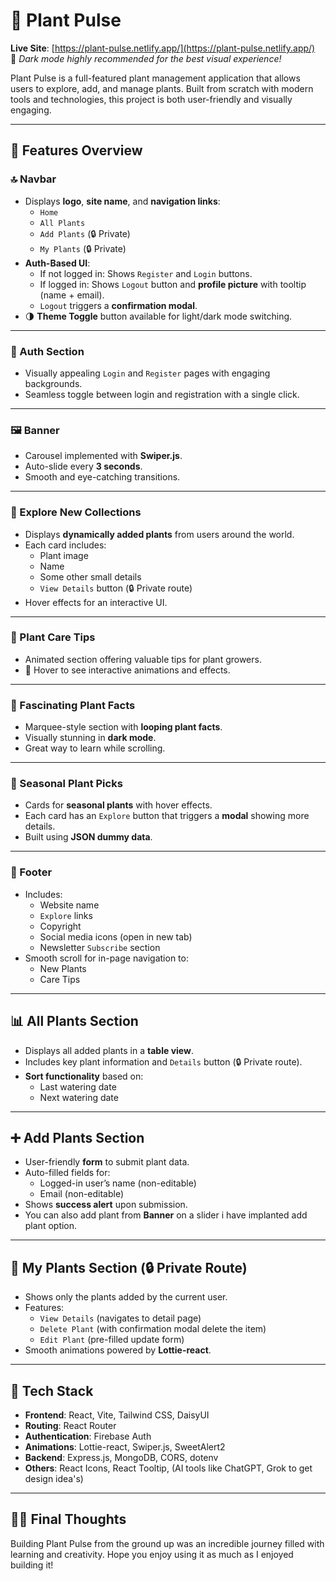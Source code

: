 # 🌿 Plant Pulse

**Live Site**: [https://plant-pulse.netlify.app/](https://plant-pulse.netlify.app/)  
🌙 *Dark mode highly recommended for the best visual experience!*

Plant Pulse is a full-featured plant management application that allows users to explore, add, and manage plants. Built from scratch with modern tools and technologies, this project is both user-friendly and visually engaging.

---

## 🚀 Features Overview

### 🔝 Navbar

- Displays **logo**, **site name**, and **navigation links**:
  - `Home`
  - `All Plants`
  - `Add Plants` (🔒 Private)
  - `My Plants` (🔒 Private)
- **Auth-Based UI**:
  - If not logged in: Shows `Register` and `Login` buttons.
  - If logged in: Shows `Logout` button and **profile picture** with tooltip (name + email).
  - `Logout` triggers a **confirmation modal**.
- 🌗 **Theme Toggle** button available for light/dark mode switching.

---

### 🔐 Auth Section

- Visually appealing `Login` and `Register` pages with engaging backgrounds.
- Seamless toggle between login and registration with a single click.

---

### 🖼️ Banner

- Carousel implemented with **Swiper.js**.
- Auto-slide every **3 seconds**.
- Smooth and eye-catching transitions.

---

### 🌱 Explore New Collections

- Displays **dynamically added plants** from users around the world.
- Each card includes:
  - Plant image
  - Name
  - Some other small details
  - `View Details` button (🔒 Private route)
- Hover effects for an interactive UI.

---

### 🧪 Plant Care Tips

- Animated section offering valuable tips for plant growers.
- 🌟 Hover to see interactive animations and effects.

---

### 🧠 Fascinating Plant Facts

- Marquee-style section with **looping plant facts**.
- Visually stunning in **dark mode**.
- Great way to learn while scrolling.

---

### 🍂 Seasonal Plant Picks

- Cards for **seasonal plants** with hover effects.
- Each card has an `Explore` button that triggers a **modal** showing more details.
- Built using **JSON dummy data**.

---

### 🦶 Footer

- Includes:
  - Website name
  - `Explore` links
  - Copyright
  - Social media icons (open in new tab)
  - Newsletter `Subscribe` section
- Smooth scroll for in-page navigation to:
  - New Plants
  - Care Tips

---

## 📊 All Plants Section

- Displays all added plants in a **table view**.
- Includes key plant information and `Details` button (🔒 Private route).
- **Sort functionality** based on:
  - Last watering date
  - Next watering date

---

## ➕ Add Plants Section

- User-friendly **form** to submit plant data.
- Auto-filled fields for:
  - Logged-in user’s name (non-editable)
  - Email (non-editable)
- Shows **success alert** upon submission.
- You can also add plant from **Banner** on a slider i have implanted add plant option.

---

## 🌿 My Plants Section (🔒 Private Route)

- Shows only the plants added by the current user.
- Features:
  - `View Details` (navigates to detail page)
  - `Delete Plant` (with confirmation modal delete the item)
  - `Edit Plant` (pre-filled update form)
- Smooth animations powered by **Lottie-react**.

---

## 🧰 Tech Stack

- **Frontend**: React, Vite, Tailwind CSS, DaisyUI
- **Routing**: React Router
- **Authentication**: Firebase Auth
- **Animations**: Lottie-react, Swiper.js, SweetAlert2
- **Backend**: Express.js, MongoDB, CORS, dotenv
- **Others**: React Icons, React Tooltip, (AI tools like ChatGPT, Grok to get design idea's)
---

## 🧑‍💻 Final Thoughts

Building Plant Pulse from the ground up was an incredible journey filled with learning and creativity. Hope you enjoy using it as much as I enjoyed building it!
